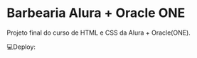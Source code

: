 # Barbearia Alura + Oracle ONE
Projeto final do curso de HTML e CSS da Alura + Oracle(ONE).

💻Deploy: 
